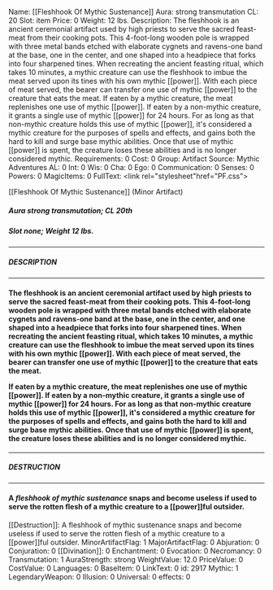 Name: [[Fleshhook Of Mythic Sustenance]]
Aura: strong transmutation
CL: 20
Slot: item
Price: 0
Weight: 12 lbs.
Description: The fleshhook is an ancient ceremonial artifact used by high priests to serve the sacred feast-meat from their cooking pots. This 4-foot-long wooden pole is wrapped with three metal bands etched with elaborate cygnets and ravens-one band at the base, one in the center, and one shaped into a headpiece that forks into four sharpened tines. When recreating the ancient feasting ritual, which takes 10 minutes, a mythic creature can use the fleshhook to imbue the meat served upon its tines with his own mythic [[power]]. With each piece of meat served, the bearer can transfer one use of mythic [[power]] to the creature that eats the meat. If eaten by a mythic creature, the meat replenishes one use of mythic [[power]]. If eaten by a non-mythic creature, it grants a single use of mythic [[power]] for 24 hours. For as long as that non-mythic creature holds this use of mythic [[power]], it's considered a mythic creature for the purposes of spells and effects, and gains both the hard to kill and surge base mythic abilities. Once that use of mythic [[power]] is spent, the creature loses these abilities and is no longer considered mythic.
Requirements: 0
Cost: 0
Group: Artifact
Source: Mythic Adventures
AL: 0
Int: 0
Wis: 0
Cha: 0
Ego: 0
Communication: 0
Senses: 0
Powers: 0
MagicItems: 0
FullText: <link rel="stylesheet"href="PF.css"><div class="heading"><p class="alignleft">[[Fleshhook Of Mythic Sustenance]] (Minor Artifact)</p><div style="clear: both;"></div></div><div><h5><b>Aura </b>strong transmutation; <b>CL </b>20th</h5><h5><b>Slot </b>none; <b>Weight </b>12 lbs.</h5></div><hr/><div><h5><b>DESCRIPTION</b></h5></div><hr/><div><h4><p>The fleshhook is an ancient ceremonial artifact used by high priests to serve the sacred feast-meat from their cooking pots. This 4-foot-long wooden pole is wrapped with three metal bands etched with elaborate cygnets and ravens-one band at the base, one in the center, and one shaped into a headpiece that forks into four sharpened tines. When recreating the ancient feasting ritual, which takes 10 minutes, a mythic creature can use the fleshhook to imbue the meat served upon its tines with his own mythic [[power]]. With each piece of meat served, the bearer can transfer one use of mythic [[power]] to the creature that eats the meat. </p><p>If eaten by a mythic creature, the meat replenishes one use of mythic [[power]]. If eaten by a non-mythic creature, it grants a single use of mythic [[power]] for 24 hours. For as long as that non-mythic creature holds this use of mythic [[power]], it's considered a mythic creature for the purposes of spells and effects, and gains both the hard to kill and surge base mythic abilities. Once that use of mythic [[power]] is spent, the creature loses these abilities and is no longer considered mythic.</p></h4></div><hr/><div><h5><b>DESTRUCTION</b></h5></div><hr/><div><h4><p>A <i>fleshhook of mythic sustenance</i> snaps and become useless if used to serve the rotten flesh of a mythic creature to a [[power]]ful outsider.</p></h4></div>
[[Destruction]]: A fleshhook of mythic sustenance snaps and become useless if used to serve the rotten flesh of a mythic creature to a [[power]]ful outsider.
MinorArtifactFlag: 1
MajorArtifactFlag: 0
Abjuration: 0
Conjuration: 0
[[Divination]]: 0
Enchantment: 0
Evocation: 0
Necromancy: 0
Transmutation: 1
AuraStrength: strong
WeightValue: 12.0
PriceValue: 0
CostValue: 0
Languages: 0
BaseItem: 0
LinkText: 0
id: 2917
Mythic: 1
LegendaryWeapon: 0
Illusion: 0
Universal: 0
effects: 0
